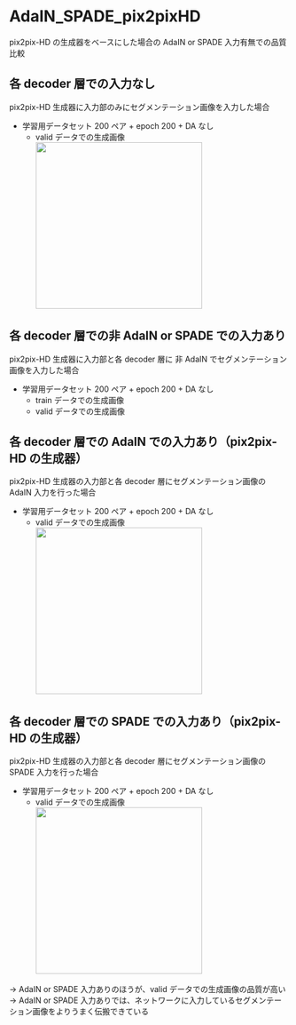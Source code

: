 # AdaIN_SPADE_pix2pixHD
pix2pix-HD の生成器をベースにした場合の AdaIN or SPADE 入力有無での品質比較

## 各 decoder 層での入力なし
pix2pix-HD 生成器に入力部のみにセグメンテーション画像を入力した場合

- 学習用データセット 200 ペア + epoch 200 + DA なし<br>
    - valid データでの生成画像<br>
        <img src="https://user-images.githubusercontent.com/25688193/97796852-61e58c00-1c5a-11eb-8a3e-3b90fa57ab94.png" width="300">

## 各 decoder 層での非 AdaIN or SPADE での入力あり
pix2pix-HD 生成器に入力部と各 decoder 層に 非 AdaIN でセグメンテーション画像を入力した場合

- 学習用データセット 200 ペア + epoch 200 + DA なし<br>
    - train データでの生成画像<br>
    - valid データでの生成画像<br>

## 各 decoder 層での AdaIN での入力あり（pix2pix-HD の生成器）
pix2pix-HD 生成器の入力部と各 decoder 層にセグメンテーション画像の AdaIN 入力を行った場合

- 学習用データセット 200 ペア + epoch 200 + DA なし<br>
    - valid データでの生成画像<br>
        <img src="https://user-images.githubusercontent.com/25688193/97796871-93f6ee00-1c5a-11eb-9f9c-443b5f0dff1f.png" width="300">

## 各 decoder 層での SPADE での入力あり（pix2pix-HD の生成器）
pix2pix-HD 生成器の入力部と各 decoder 層にセグメンテーション画像の SPADE 入力を行った場合

- 学習用データセット 200 ペア + epoch 200 + DA なし<br>
    - valid データでの生成画像<br>
        <img src="https://user-images.githubusercontent.com/25688193/97796886-b8eb6100-1c5a-11eb-986e-2d5098b224d0.png" width="300">


→ AdaIN or SPADE 入力ありのほうが、valid データでの生成画像の品質が高い<br>
→ AdaIN or SPADE 入力ありでは、ネットワークに入力しているセグメンテーション画像をよりうまく伝搬できている<br>
